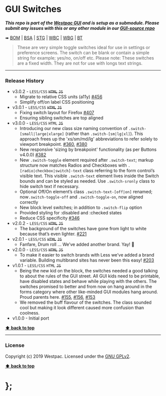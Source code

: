 GUI Switches
============

***This repo is part of the [Westpac GUI](http://gel.westpacgroup.com.au/GUI/) and is setup as a submodule. Please submit any issues with this or any other
module in our [GUI-source repo](https://github.com/WestpacCXTeam/GUI-source/issues)***

➠
[BOM](http://westpaccxteam.github.io/GUI-switches/tests/BOM/) |
[BSA](http://westpaccxteam.github.io/GUI-switches/tests/BSA/) |
[STG](http://westpaccxteam.github.io/GUI-switches/tests/STG/) |
[WBC](http://westpaccxteam.github.io/GUI-switches/tests/WBC/) |
[WBG](http://westpaccxteam.github.io/GUI-switches/tests/WBG/) |
[BT](http://westpaccxteam.github.io/GUI-switches/tests/BT/)

> These are very simple toggle switches ideal for use in settings or preference screens. The switch can be blank or contain a simple string for example;
> yes/no, on/off etc. Please note: These switches are a fixed width. They are not for use with longs text strings.

----------------------------------------------------------------------------------------------------------------------------------------------------------------


### Release History

* v3.0.2 - `LESS/CSS` ~~`HTML`~~ ~~`JS`~~
	* Migrate to relative CSS units (a11y)
		[#456](https://github.com/WestpacCXTeam/GUI-source/issues/456)
  * Simplify off/on label CSS positioning
* v3.0.1 - `LESS/CSS` ~~`HTML`~~ ~~`JS`~~
  * Fixing switch layout for Firefox
    [#407](https://github.com/WestpacCXTeam/GUI-source/issues/407)
  * Ensuring sibling switches are top aligned
* v3.0.0 - `LESS/CSS` `HTML` ~~`JS`~~
  * Introducing our new class size naming convention of `.switch-[small|large|xlarge]` (rather than `.switch-[sm|lg|xl]`). This approach frees up the
  'xs/sm/md/lg' abbreviations to refer solely to viewport breakpoint.
    [#360](https://github.com/WestpacCXTeam/GUI-source/issues/360), [#380](https://github.com/WestpacCXTeam/GUI-source/issues/380)
  * New responsive 'sizing by breakpoint' functionality (as per Buttons v4.0.0)
    [#382](https://github.com/WestpacCXTeam/GUI-source/issues/382)
  * New `.switch-toggle` element required after `.switch-text`; markup structure now matches Radios and Checkboxes with `.[radio|checkbox|switch]-text` class referring to the form control’s visible text. This visible `.switch-text` element lives inside the Switch bounds and can be styled as needed. Use `.switch-sronly` class to hide switch text if necessary.
  * Optional Off/On element’s class `.switch-text-[off|on]` renamed; now`.switch-toggle-off` and `.switch-toggle-on`, now aligned correctly
  * New block level switches; in addition to `.switch-flip` option
  * Provided styling for :disabled and :checked states
  * Reduce CSS specificity
    [#346](https://github.com/WestpacCXTeam/GUI-source/issues/346)
* v2.0.2 - `LESS/CSS` ~~`HTML`~~ ~~`JS`~~
  * The background of the switches have gone from light to white because that’s even lighter.
    [#221](https://github.com/WestpacCXTeam/GUI-source/issues/221)
* v2.0.1 - `LESS/CSS` ~~`HTML`~~ ~~`JS`~~
  * Fanfare, Drum roll … We’ve added another brand. Yay! :clap:
* v2.0.0 - `LESS/CSS` ~~`HTML`~~ ~~`JS`~~
  * To make it easier to switch brands with Less we’ve added a brand variable. Building multibrand sites has never been this easy!
    [#203](https://github.com/WestpacCXTeam/GUI-source/issues/203)
* v1.0.1 - `LESS/CSS` `HTML` ~~`JS`~~
  * Being the new kid on the block, the switches needed a good talking to about the rules of the GUI street. All GUI kids need to be printable, have disabled
    states and behave while playing with the others. The switches promised to better and from now on hang
    around in the forms category where other like-minded GUI modules hang around. Proud parents here.
    [#155](https://github.com/WestpacCXTeam/GUI-source/issues/155), [#156](https://github.com/WestpacCXTeam/GUI-source/issues/156),
    [#153](https://github.com/WestpacCXTeam/GUI-source/issues/153)
  * We removed the buff flavour of the switches. The class sounded cool but making it look different caused more confusion than coolness.
* v1.0.0 - Initial port

**[⬆ back to top](#content)**


----------------------------------------------------------------------------------------------------------------------------------------------------------------


### License

Copyright (c) 2019 Westpac. Licensed under the [GNU GPLv2](https://raw.githubusercontent.com/WestpacCXTeam/GUI-switches/master/LICENSE).

**[⬆ back to top](#content)**

# };